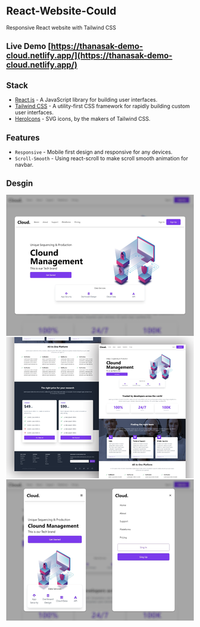 # React-Website-Could

Responsive React website with Tailwind CSS

## Live Demo [https://thanasak-demo-cloud.netlify.app/](https://thanasak-demo-cloud.netlify.app/)

## Stack
- [React.js](https://reactjs.org/) - A JavaScript library for building user interfaces.
- [Tailwind CSS](https://tailwindcss.com/) - A utility-first CSS framework for rapidly building custom user interfaces.
- [HeroIcons](https://heroicons.com/) - SVG icons, by the makers of Tailwind CSS.

## Features
- `Responsive` - Mobile first design and responsive for any devices.
- `Scroll-Smooth` - Using react-scroll to make scroll smooth animation for navbar. 

## Desgin

![Hero-Section](public/design/hero.png)
![Full-Desing](public/design/full.png)
![Mobile-Design](public/design/mobile.png)
